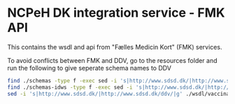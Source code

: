 NCPeH DK integration service - FMK API
===============================================================================

This contains the wsdl and api from "Fælles Medicin Kort" (FMK) services.

To avoid conflicts between FMK and DDV, go to the resources folder and run the following to give seperate schema names
to DDV

```bash
find ./schemas -type f -exec sed -i 's|http://www.sdsd.dk/|http://www.sdsd.dk/ddv/|g' {} +
find ./schemas-idws -type f -exec sed -i 's|http://www.sdsd.dk/|http://www.sdsd.dk/ddv/|g' {} +
sed -i 's|http://www.sdsd.dk/|http://www.sdsd.dk/ddv/|g' ./wsdl/vaccinationsServiceIDWS_2013-12-01-E1.wsdl
```
